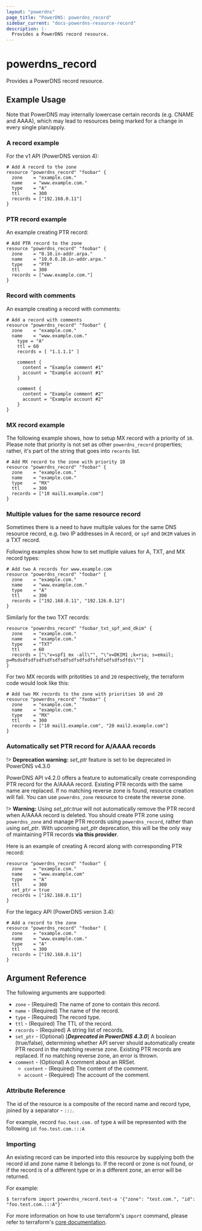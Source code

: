 ```yaml
---
layout: "powerdns"
page_title: "PowerDNS: powerdns_record"
sidebar_current: "docs-powerdns-resource-record"
description: |-
  Provides a PowerDNS record resource.
---
```


# powerdns\_record

Provides a PowerDNS record resource.

## Example Usage

Note that PowerDNS may internally lowercase certain records (e.g. CNAME and AAAA), which may lead to resources being marked for a change in every single plan/apply.

### A record example
For the v1 API (PowerDNS version 4):

```hcl
# Add A record to the zone
resource "powerdns_record" "foobar" {
  zone    = "example.com."
  name    = "www.example.com."
  type    = "A"
  ttl     = 300
  records = ["192.168.0.11"]
}
```

### PTR record example
An example creating PTR record:

```hcl
# Add PTR record to the zone
resource "powerdns_record" "foobar" {
  zone    = "0.10.in-addr.arpa."
  name    = "10.0.0.10.in-addr.arpa."
  type    = "PTR"
  ttl     = 300
  records = ["www.example.com."]
}
```

### Record with comments
An example creating a record with comments:

```hcl
# Add a record with comments
resource "powerdns_record" "foobar" {
  zone    = "example.com."
  name    = "www.example.com."
	type = "A"
	ttl = 60
	records = [ "1.1.1.1" ]

    comment { 
      content = "Example comment #1"
      account = "Example account #1"
    }

    comment { 
      content = "Example comment #2"
      account = "Example account #2"
    }
}
```

### MX record example
The following example shows, how to setup MX record with a priority of `10`.
Please note that priority is not set as other `powerdns_record` properties; rather, it's part of the string that goes into `records` list.

```hcl
# Add MX record to the zone with priority 10
resource "powerdns_record" "foobar" {
  zone    = "example.com."
  name    = "example.com."
  type    = "MX"
  ttl     = 300
  records = ["10 mail1.example.com"]
}
```

### Multiple values for the same resource record
Sometimes there is a need to have multiple values for the same DNS resource record, e.g. two IP addresses in A record, or `spf` and `DKIM` values in a TXT record.

Following examples show how to set mutliple values for A, TXT, and MX record types:

```hcl
# Add two A records for www.example.com
resource "powerdns_record" "foobar" {
  zone    = "example.com."
  name    = "www.example.com."
  type    = "A"
  ttl     = 300
  records = ["192.168.0.11", "192.126.0.12"]
}
```

Similarly for the two TXT records:

```hcl
resource "powerdns_record" "foobar_txt_spf_and_dkim" {
  zone    = "example.com."
  name    = "example.com."
  type    = "TXT"
  ttl     = 60
  records = ["\"v=spf1 mx -all\"", "\"v=DKIM1 ;k=rsa; s=email; p=Msdsdfsdfsdfsdfsdfsdfsdfsdfsdfsfdfsdfsdfsdfds\""]
}
```

For two MX records with pritotities `10` and `20` respectively, the terraform code would look like this:

```hcl
# Add two MX records to the zone with priorities 10 and 20
resource "powerdns_record" "foobar" {
  zone    = "example.com."
  name    = "example.com."
  type    = "MX"
  ttl     = 300
  records = ["10 mail1.example.com", "20 mail2.example.com"]
}
```

### Automatically set PTR record for A/AAAA records

!> **Deprecation warning:** _set_ptr_ feature is set to be deprecated in PowerDNS v4.3.0

PowerDNS API v4.2.0 offers a feature to automatically create corresponding PTR record for the A/AAAA record.
Existing PTR records with the same name are replaced. If no matching reverse zone is found, resource creation will fail.
You can use `powerdns_zone` resource to create the reverse zone.


!> **Warning:** Using _set_ptr:true_  will not automatically remove the PTR record when A/AAAA record is deleted. You should create PTR zone using `powerdns_zone` and manage PTR records using `powerdns_record`, rather than using _set_ptr_. With upcoming _set_ptr_ deprecation, this will be the only way of maintaining PTR records **via this provider**.

Here is an example of creating A record along with corresponding PTR record:

```hcl
resource "powerdns_record" "foobar" {
  zone    = "example.com."
  name    = "www.example.com"
  type    = "A"
  ttl     = 300
  set_ptr = true
  records = ["192.168.0.11"]
}
```

For the legacy API (PowerDNS version 3.4):

```hcl
# Add a record to the zone
resource "powerdns_record" "foobar" {
  zone    = "example.com."
  name    = "www.example.com."
  type    = "A"
  ttl     = 300
  records = ["192.168.0.11"]
}
```

## Argument Reference

The following arguments are supported:

* `zone` - (Required) The name of zone to contain this record.
* `name` - (Required) The name of the record.
* `type` - (Required) The record type.
* `ttl` - (Required) The TTL of the record.
* `records` - (Required) A string list of records.
* `set_ptr` - (Optional) [**_Deprecated in PowerDNS 4.3.0_**] A boolean (true/false), determining whether API server should automatically create PTR record in the matching reverse zone. Existing PTR records are replaced. If no matching reverse zone, an error is thrown.
* `comment` - (Optional) A comment about an RRSet.
    *  `content` - (Required) The content of the comment.
    *  `account` - (Required) The account of the comment.

### Attribute Reference

The id of the resource is a composite of the record name and record type, joined by a separator - `:::`.

For example, record `foo.test.com.` of type `A` will be represented with the following `id`: `foo.test.com.:::A`

### Importing

An existing record can be imported into this resource by supplying both the record id and zone name it belongs to.
If the record or zone is not found, or if the record is of a different type or in a different zone, an error will be returned.

For example:

```
$ terraform import powerdns_record.test-a '{"zone": "test.com.", "id": "foo.test.com.:::A"}'
```

For more information on how to use terraform's `import` command, please refer to terraform's [core documentation](https://www.terraform.io/docs/import/index.html#currently-state-only).

